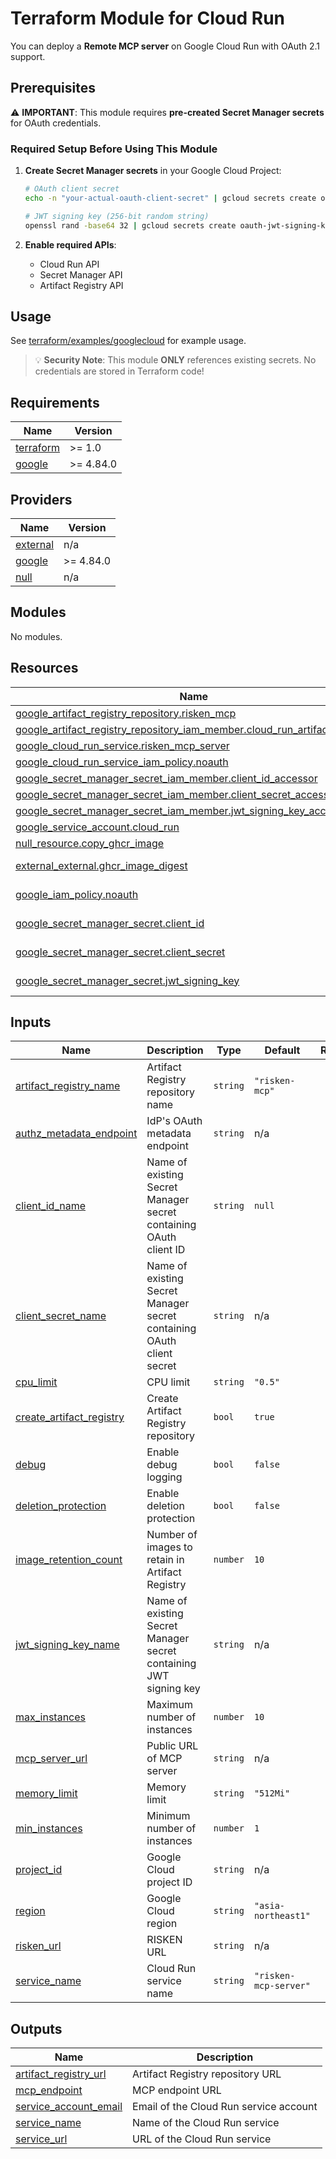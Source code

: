 # Terraform Module for Cloud Run

You can deploy a **Remote MCP server** on Google Cloud Run with OAuth 2.1 support.

## Prerequisites

⚠️ **IMPORTANT**: This module requires **pre-created Secret Manager secrets** for OAuth credentials.

### Required Setup Before Using This Module

1. **Create Secret Manager secrets** in your Google Cloud Project:
   ```bash
   # OAuth client secret
   echo -n "your-actual-oauth-client-secret" | gcloud secrets create oauth-client-secret --data-file=-
   
   # JWT signing key (256-bit random string)
   openssl rand -base64 32 | gcloud secrets create oauth-jwt-signing-key --data-file=-
   ```

2. **Enable required APIs**:
   - Cloud Run API
   - Secret Manager API
   - Artifact Registry API

## Usage

See [terraform/examples/googlecloud](../../examples/googlecloud) for example usage.

> 💡 **Security Note**: This module **ONLY** references existing secrets. No credentials are stored in Terraform code!


<!-- BEGIN_TF_DOCS -->
## Requirements

| Name | Version |
|------|---------|
| <a name="requirement_terraform"></a> [terraform](#requirement\_terraform) | >= 1.0 |
| <a name="requirement_google"></a> [google](#requirement\_google) | >= 4.84.0 |

## Providers

| Name | Version |
|------|---------|
| <a name="provider_external"></a> [external](#provider\_external) | n/a |
| <a name="provider_google"></a> [google](#provider\_google) | >= 4.84.0 |
| <a name="provider_null"></a> [null](#provider\_null) | n/a |

## Modules

No modules.

## Resources

| Name | Type |
|------|------|
| [google_artifact_registry_repository.risken_mcp](https://registry.terraform.io/providers/hashicorp/google/latest/docs/resources/artifact_registry_repository) | resource |
| [google_artifact_registry_repository_iam_member.cloud_run_artifact_registry](https://registry.terraform.io/providers/hashicorp/google/latest/docs/resources/artifact_registry_repository_iam_member) | resource |
| [google_cloud_run_service.risken_mcp_server](https://registry.terraform.io/providers/hashicorp/google/latest/docs/resources/cloud_run_service) | resource |
| [google_cloud_run_service_iam_policy.noauth](https://registry.terraform.io/providers/hashicorp/google/latest/docs/resources/cloud_run_service_iam_policy) | resource |
| [google_secret_manager_secret_iam_member.client_id_accessor](https://registry.terraform.io/providers/hashicorp/google/latest/docs/resources/secret_manager_secret_iam_member) | resource |
| [google_secret_manager_secret_iam_member.client_secret_accessor](https://registry.terraform.io/providers/hashicorp/google/latest/docs/resources/secret_manager_secret_iam_member) | resource |
| [google_secret_manager_secret_iam_member.jwt_signing_key_accessor](https://registry.terraform.io/providers/hashicorp/google/latest/docs/resources/secret_manager_secret_iam_member) | resource |
| [google_service_account.cloud_run](https://registry.terraform.io/providers/hashicorp/google/latest/docs/resources/service_account) | resource |
| [null_resource.copy_ghcr_image](https://registry.terraform.io/providers/hashicorp/null/latest/docs/resources/resource) | resource |
| [external_external.ghcr_image_digest](https://registry.terraform.io/providers/hashicorp/external/latest/docs/data-sources/external) | data source |
| [google_iam_policy.noauth](https://registry.terraform.io/providers/hashicorp/google/latest/docs/data-sources/iam_policy) | data source |
| [google_secret_manager_secret.client_id](https://registry.terraform.io/providers/hashicorp/google/latest/docs/data-sources/secret_manager_secret) | data source |
| [google_secret_manager_secret.client_secret](https://registry.terraform.io/providers/hashicorp/google/latest/docs/data-sources/secret_manager_secret) | data source |
| [google_secret_manager_secret.jwt_signing_key](https://registry.terraform.io/providers/hashicorp/google/latest/docs/data-sources/secret_manager_secret) | data source |

## Inputs

| Name | Description | Type | Default | Required |
|------|-------------|------|---------|:--------:|
| <a name="input_artifact_registry_name"></a> [artifact\_registry\_name](#input\_artifact\_registry\_name) | Artifact Registry repository name | `string` | `"risken-mcp"` | no |
| <a name="input_authz_metadata_endpoint"></a> [authz\_metadata\_endpoint](#input\_authz\_metadata\_endpoint) | IdP's OAuth metadata endpoint | `string` | n/a | yes |
| <a name="input_client_id_name"></a> [client\_id\_name](#input\_client\_id\_name) | Name of existing Secret Manager secret containing OAuth client ID | `string` | `null` | no |
| <a name="input_client_secret_name"></a> [client\_secret\_name](#input\_client\_secret\_name) | Name of existing Secret Manager secret containing OAuth client secret | `string` | n/a | yes |
| <a name="input_cpu_limit"></a> [cpu\_limit](#input\_cpu\_limit) | CPU limit | `string` | `"0.5"` | no |
| <a name="input_create_artifact_registry"></a> [create\_artifact\_registry](#input\_create\_artifact\_registry) | Create Artifact Registry repository | `bool` | `true` | no |
| <a name="input_debug"></a> [debug](#input\_debug) | Enable debug logging | `bool` | `false` | no |
| <a name="input_deletion_protection"></a> [deletion\_protection](#input\_deletion\_protection) | Enable deletion protection | `bool` | `false` | no |
| <a name="input_image_retention_count"></a> [image\_retention\_count](#input\_image\_retention\_count) | Number of images to retain in Artifact Registry | `number` | `10` | no |
| <a name="input_jwt_signing_key_name"></a> [jwt\_signing\_key\_name](#input\_jwt\_signing\_key\_name) | Name of existing Secret Manager secret containing JWT signing key | `string` | n/a | yes |
| <a name="input_max_instances"></a> [max\_instances](#input\_max\_instances) | Maximum number of instances | `number` | `10` | no |
| <a name="input_mcp_server_url"></a> [mcp\_server\_url](#input\_mcp\_server\_url) | Public URL of MCP server | `string` | n/a | yes |
| <a name="input_memory_limit"></a> [memory\_limit](#input\_memory\_limit) | Memory limit | `string` | `"512Mi"` | no |
| <a name="input_min_instances"></a> [min\_instances](#input\_min\_instances) | Minimum number of instances | `number` | `1` | no |
| <a name="input_project_id"></a> [project\_id](#input\_project\_id) | Google Cloud project ID | `string` | n/a | yes |
| <a name="input_region"></a> [region](#input\_region) | Google Cloud region | `string` | `"asia-northeast1"` | no |
| <a name="input_risken_url"></a> [risken\_url](#input\_risken\_url) | RISKEN URL | `string` | n/a | yes |
| <a name="input_service_name"></a> [service\_name](#input\_service\_name) | Cloud Run service name | `string` | `"risken-mcp-server"` | no |

## Outputs

| Name | Description |
|------|-------------|
| <a name="output_artifact_registry_url"></a> [artifact\_registry\_url](#output\_artifact\_registry\_url) | Artifact Registry repository URL |
| <a name="output_mcp_endpoint"></a> [mcp\_endpoint](#output\_mcp\_endpoint) | MCP endpoint URL |
| <a name="output_service_account_email"></a> [service\_account\_email](#output\_service\_account\_email) | Email of the Cloud Run service account |
| <a name="output_service_name"></a> [service\_name](#output\_service\_name) | Name of the Cloud Run service |
| <a name="output_service_url"></a> [service\_url](#output\_service\_url) | URL of the Cloud Run service |
<!-- END_TF_DOCS -->